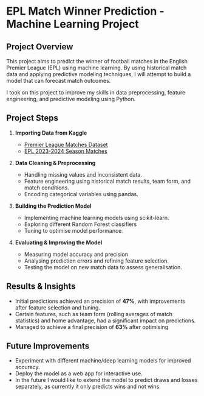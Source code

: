 # EPL Match Winner Prediction - Machine Learning Project

## Project Overview
This project aims to predict the winner of football matches in the English Premier League (EPL) using machine learning. By using historical match data and applying predictive modeling techniques, I will attempt to build a model that can forecast match outcomes.

I took on this project to improve my skills in data preprocessing, feature engineering, and predictive modeling using Python.

## Project Steps

1. **Importing Data from Kaggle**  
   - [Premier League Matches Dataset](https://www.kaggle.com/datasets/sajkazmi/premier-league-matches)  
   - [EPL 2023-2024 Season Matches](https://www.kaggle.com/datasets/mertbayraktar/english-premier-league-matches-20232024-season/data)

2. **Data Cleaning & Preprocessing**  
   - Handling missing values and inconsistent data.
   - Feature engineering using historical match results, team form, and match conditions.
   - Encoding categorical variables using pandas.

3. **Building the Prediction Model**  
   - Implementing machine learning models using scikit-learn.
   - Exploring different Random Forest classifiers 
   - Tuning to optimise model performance.

4. **Evaluating & Improving the Model**  
   - Measuring model accuracy and precision
   - Analysing prediction errors and refining feature selection.
   - Testing the model on new match data to assess generalisation.

## Results & Insights
- Initial predictions achieved an precision of **47%**, with improvements after feature selection and tuning.
- Certain features, such as team form (rolling averages of match statistics) and home advantage, had a significant impact on predictions.
- Managed to achieve a final precision of **63%** after optimising

## Future Improvements
- Experiment with different machine/deep learning models for improved accuracy.
- Deploy the model as a web app for interactive use.
- In the future I would like to extend the model to predict draws and losses separately, as currently it only predicts wins and not wins.
